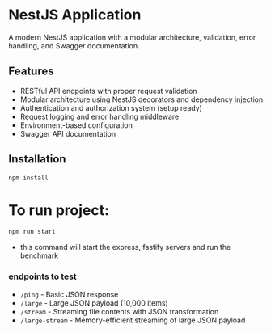 # NestJS Application

A modern NestJS application with a modular architecture, validation, error handling, and Swagger documentation.

## Features

- RESTful API endpoints with proper request validation
- Modular architecture using NestJS decorators and dependency injection
- Authentication and authorization system (setup ready)
- Request logging and error handling middleware
- Environment-based configuration
- Swagger API documentation

## Installation

```bash
npm install
```

# To run project:
```bash
npm run start
 ```
- this command will start the express, fastify servers and run the benchmark

### endpoints to test
* ```/ping``` - Basic JSON response
* ```/large``` - Large JSON payload (10,000 items)
* ```/stream``` - Streaming file contents with JSON transformation
* ```/large-stream``` - Memory-efficient streaming of large JSON payload
